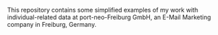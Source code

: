 This repository contains some simplified examples of my work with individual-related data at port-neo-Freiburg GmbH, an E-Mail Marketing company in Freiburg, Germany.
